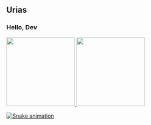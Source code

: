 ## Urias
### Hello, Dev
<!--
**Urias01/Urias01** is a ✨ _special_ ✨ repository because its `README.md` (this file) appears on your GitHub profile.

Here are some ideas to get you started:

- 🔭 I’m currently working on ...
- 🌱 I’m currently learning ...
- 👯 I’m looking to collaborate on ...
- 🤔 I’m looking for help with ...
- 💬 Ask me about ...
- 📫 How to reach me: ...
- 😄 Pronouns: ...
- ⚡ Fun fact: ...
-->

<div>
<a href="https://github.com/seu-usuário-aqui">
<img height="180em" src="https://github-readme-stats.vercel.app/api/top-langs/?username=Urias01&layout=compact&langs_count=7&theme=dracula"/>
<img height="180em" src="https://github-readme-stats.vercel.app/api?username=Urias01&show_icons=true&theme=dracula&include_all_commits=true&count_private=true"/>
</div>

  ![Snake animation](https://github.com/Urias01/blob/output/github-contribution-grid-snake.svg)
